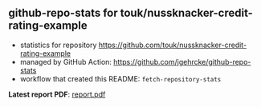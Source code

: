 ## github-repo-stats for touk/nussknacker-credit-rating-example

- statistics for repository https://github.com/touk/nussknacker-credit-rating-example
- managed by GitHub Action: https://github.com/jgehrcke/github-repo-stats
- workflow that created this README: `fetch-repository-stats`

**Latest report PDF**: [report.pdf](https://github.com/TouK/nussknacker-repo-stats/raw/github-repo-stats/touk/nussknacker-credit-rating-example/latest-report/report.pdf)


